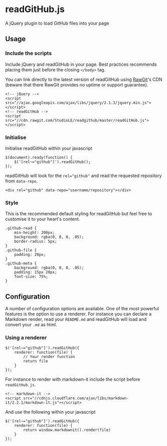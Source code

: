 # readGitHub.js

A jQuery plugin to load GitHub files into your page

## Usage

### Include the scripts

Include jQuery and readGitHub in your page. Best practices recommends placing them just before the closing `</body>` tag.

You can link directly to the latest version of readGitHub using [RawGit](http://rawgit.com/)'s CDN (beware that there RawGit provides no uptime or support guarantee).

```
<!-- jQuery -->
<script src="//ajax.googleapis.com/ajax/libs/jquery/2.1.3/jquery.min.js"></script>
<!-- readGitHub -->
<script src="//cdn.rawgit.com/StudioLE/readgithub/master/readGitHub.js"></script>
```

### Initialise

Initialise readGitHub within your javascript

```
$(document).ready(function() {
	$('[rel~="github"]').readGitHub();
});

```

readGitHub will look for the `rel="github"` and read the requested repository from `data-repo`.
```
<div rel="github" data-repo="username/repository"></div>
```

### Style

This is the recommended default styling for readGitHub but feel free to customise it to your heart's content.
```
.github-read {
	min-height: 200px;
	background: rgba(0, 0, 0, .05);
	border-radius: 5px;
}
.github-file {
	padding: 20px;
}
.github-meta {
	background: rgba(0, 0, 0, .05);
	padding: 15px 20px;
	font-size: 75%;
}
```

## Configuration

A number of configuration options are available. One of the most powerful features is the option to use a renderer. For instance you can declare a Markdown render, read your `README.md` and readGitHub will load and convert your `.md` as html.

### Using a renderer

```
$('[rel~="github"]').readGitHub({
	renderer: function(file) {
		// Your render function
		return file
	}
});
```

For instance to render with markdown-it include the script before `readGitHub.js`.

```
<!-- markdown-it -->
<script src="//cdnjs.cloudflare.com/ajax/libs/markdown-it/2.2.1/markdown-it.js"></script>
```

And use the following within your javascript

```
$('[rel~="github"]').readGitHub({
	renderer: function(file) {
		return window.markdownit().render(file)
	}
});
```